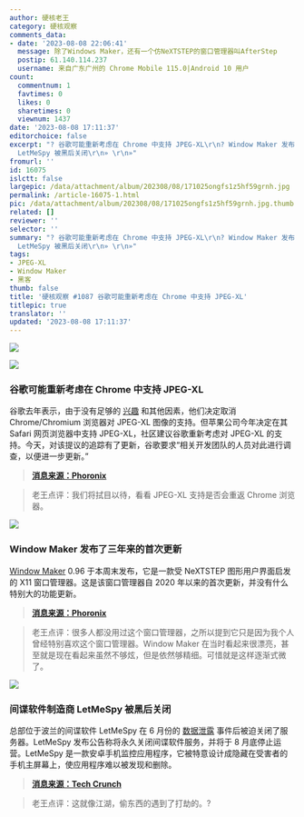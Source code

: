 ```yaml
---
author: 硬核老王
category: 硬核观察
comments_data:
- date: '2023-08-08 22:06:41'
  message: 除了Windows Maker，还有一个仿NeXTSTEP的窗口管理器叫AfterStep
  postip: 61.140.114.237
  username: 来自广东广州的 Chrome Mobile 115.0|Android 10 用户
count:
  commentnum: 1
  favtimes: 0
  likes: 0
  sharetimes: 0
  viewnum: 1437
date: '2023-08-08 17:11:37'
editorchoice: false
excerpt: "? 谷歌可能重新考虑在 Chrome 中支持 JPEG-XL\r\n? Window Maker 发布了三年来的首次更新\r\n? 间谍软件制造商
  LetMeSpy 被黑后关闭\r\n» \r\n»"
fromurl: ''
id: 16075
islctt: false
largepic: /data/attachment/album/202308/08/171025ongfs1z5hf59grnh.jpg
permalink: /article-16075-1.html
pic: /data/attachment/album/202308/08/171025ongfs1z5hf59grnh.jpg.thumb.jpg
related: []
reviewer: ''
selector: ''
summary: "? 谷歌可能重新考虑在 Chrome 中支持 JPEG-XL\r\n? Window Maker 发布了三年来的首次更新\r\n? 间谍软件制造商
  LetMeSpy 被黑后关闭\r\n» \r\n»"
tags:
- JPEG-XL
- Window Maker
- 黑客
thumb: false
title: '硬核观察 #1087 谷歌可能重新考虑在 Chrome 中支持 JPEG-XL'
titlepic: true
translator: ''
updated: '2023-08-08 17:11:37'
---
```


![](/data/attachment/album/202308/08/171025ongfs1z5hf59grnh.jpg)


![](/data/attachment/album/202308/08/171037liiann3qfpmqm7of.jpg)


### 谷歌可能重新考虑在 Chrome 中支持 JPEG-XL


谷歌去年表示，由于没有足够的 [兴趣](/article-15197-1.html) 和其他因素，他们决定取消 Chrome/Chromium 浏览器对 JPEG-XL 图像的支持。但苹果公司今年决定在其 Safari 网页浏览器中支持 JPEG-XL，社区建议谷歌重新考虑对 JPEG-XL 的支持。今天，对该提议的追踪有了更新，谷歌要求“相关开发团队的人员对此进行调查，以便进一步更新。”



> 
> **[消息来源：Phoronix](https://www.phoronix.com/news/Chrome-JPEG-XL-Seconds)**
> 
> 
> 



> 
> 老王点评：我们将拭目以待，看看 JPEG-XL 支持是否会重返 Chrome 浏览器。
> 
> 
> 


![](/data/attachment/album/202308/08/171049ofscvoq69566z6be.jpg)


### Window Maker 发布了三年来的首次更新


[Window Maker](https://www.windowmaker.org/) 0.96 于本周末发布，它是一款受 NeXTSTEP 图形用户界面启发的 X11 窗口管理器。这是该窗口管理器自 2020 年以来的首次更新，并没有什么特别大的功能更新。



> 
> **[消息来源：Phoronix](https://www.phoronix.com/news/WindowMaker-0.96)**
> 
> 
> 



> 
> 老王点评：很多人都没用过这个窗口管理器，之所以提到它只是因为我个人曾经特别喜欢这个窗口管理器。Window Maker 在当时看起来很漂亮，甚至就是现在看起来虽然不够炫，但是依然够精细。可惜就是这样逐渐式微了。
> 
> 
> 


![](/data/attachment/album/202308/08/171113mmir4d9vipkiibzc.jpg)


### 间谍软件制造商 LetMeSpy 被黑后关闭


总部位于波兰的间谍软件 LetMeSpy 在 6 月份的 [数据泄露](/article-15951-1.html) 事件后被迫关闭了服务器。LetMeSpy 发布公告称将永久关闭间谍软件服务，并将于 8 月底停止运营。LetMeSpy 是一款安卓手机监控应用程序，它被特意设计成隐藏在受害者的手机主屏幕上，使应用程序难以被发现和删除。



> 
> **[消息来源：Tech Crunch](https://techcrunch.com/2023/08/05/letmespy-spyware-shuts-down-wiped-server/)**
> 
> 
> 



> 
> 老王点评：这就像江湖，偷东西的遇到了打劫的。?
> 
> 
>